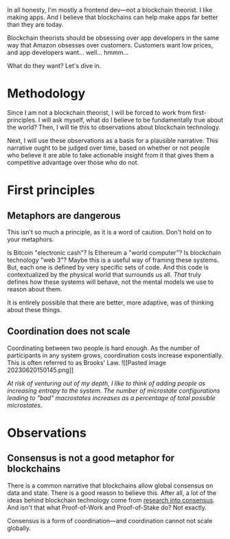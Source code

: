 In all honesty, I'm mostly a frontend dev—not a blockchain theorist. I like making apps. And I believe that blockchains can help make apps far better than they are today.

Blockchain theorists should be obsessing over app developers in the same way that Amazon obsesses over customers. Customers want low prices, and app developers want... well... hmmm...

What do they want? Let's dive in.

# Methodology
Since I am not a blockchain theorist, I will be forced to work from first-principles. I will ask myself, what do I believe to be fundamentally true about the world? Then, I will tie this to observations about blockchain technology. 

Next, I will use these observations as a basis for a plausible narrative. This narrative ought to be judged over time, based on whether or not people who believe it are able to take actionable insight from it that gives them a competitive advantage over those who do not.

# First principles

## Metaphors are dangerous
This isn't so much a principle, as it is a word of caution. Don't hold on to your metaphors.

Is Bitcoin "electronic cash"? Is Ethereum a "world computer"? Is blockchain technology "web 3"? Maybe this is a useful way of framing these systems. But, each one is defined by very specific sets of code. And this code is contextualized by the physical world that surrounds us all. *That* truly defines how these systems will behave, not the mental models we use to reason about them.

It is entirely possible that there are better, more adaptive, was of thinking about these things.

## Coordination does not scale
Coordinating between two people is hard enough. As the number of participants in any system grows, coordination costs increase exponentially. This is often referred to as Brooks' Law.
![[Pasted image 20230620150145.png]]

*At risk of venturing out of my depth, I like to think of adding people as increasing entropy to the system. The number of microstate configurations leading to "bad" macrostates increases as a percentage of total possible microstates.*

# Observations

## Consensus is not a good metaphor for blockchains
There is a common narrative that blockchains allow global consensus on data and state. There is a good reason to believe this. After all, a lot of the ideas behind blockchain technology come from [research into consensus](https://en.wikipedia.org/wiki/Byzantine_fault). And isn't that what Proof-of-Work and Proof-of-Stake do? Not exactly.

Consensus is a form of coordination—and coordination cannot not scale globally. 